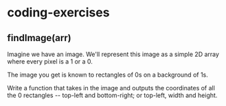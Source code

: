 # coding-exercises

## findImage(arr)
Imagine we have an image. We'll represent this image as a simple 2D array where every pixel is a 1 or a 0.

The image you get is known to rectangles of 0s on a background of 1s.

Write a function that takes in the image and outputs the coordinates of all the 0 rectangles -- top-left and bottom-right; or top-left, width and height.